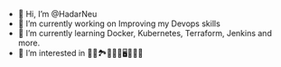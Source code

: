 - 👋 Hi, I’m @HadarNeu
- 🔭 I’m currently working on Improving my Devops skills
- 🌱 I’m currently learning Docker, Kubernetes, Terraform, Jenkins and more.
- 👀 I’m interested in 🎼📃🏞️🏃🏼‍♀️🖥️🏄🏼‍♀️

<!---
HadarNeu/HadarNeu is a ✨ special ✨ repository because its `README.md` (this file) appears on your GitHub profile.
You can click the Preview link to take a look at your changes.
--->
